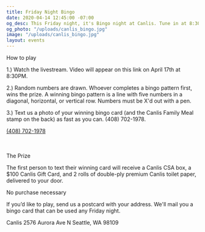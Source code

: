 ```yaml
---
title: Friday Night Bingo
date: 2020-04-14 12:45:00 -07:00
og_desc: This Friday night, it's Bingo night at Canlis. Tune in at 8:30PM.
og_photo: "/uploads/canlis_bingo.jpg"
image: "/uploads/canlis_bingo.jpg"
layout: events
---
```


<p class="Caption mb2">How to play</p>

1.) Watch the livestream. Video will appear on this link on April 17th at 8:30PM.

2.) Random numbers are drawn. Whoever completes a bingo pattern first, wins the prize. A winning bingo pattern is a line with five numbers in a diagonal, horizontal, or vertical row. Numbers must be X'd out with a pen.

3.) Text us a photo of your winning bingo card (and the Canlis Family Meal stamp on the back) as fast as you can. <span class="ShowDesktop">(408) 702-1978</span>.

<div class="ShowMobile mt4"><a class="Caption" href="sms:4087021978">(408) 702-1978</a><Br><br><br></div>

<p class="Caption mb2">The Prize</p>

The first person to text their winning card will receive a Canlis CSA box, a $100 Canlis Gift Card, and 2 rolls of double-ply premium Canlis toilet paper, delivered to your door.

<p class="Caption mb2">No purchase necessary</p>

If you’d like to play, send us a postcard with your address. We'll mail you a bingo card that can be used any Friday night.

Canlis
2576 Aurora Ave N
Seattle, WA 98109